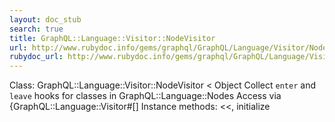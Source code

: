 ```yaml
---
layout: doc_stub
search: true
title: GraphQL::Language::Visitor::NodeVisitor
url: http://www.rubydoc.info/gems/graphql/GraphQL/Language/Visitor/NodeVisitor
rubydoc_url: http://www.rubydoc.info/gems/graphql/GraphQL/Language/Visitor/NodeVisitor
---
```


Class: GraphQL::Language::Visitor::NodeVisitor < Object
Collect `enter` and `leave` hooks for classes in
GraphQL::Language::Nodes 
Access via {GraphQL::Language::Visitor#[] 
Instance methods:
<<, initialize

